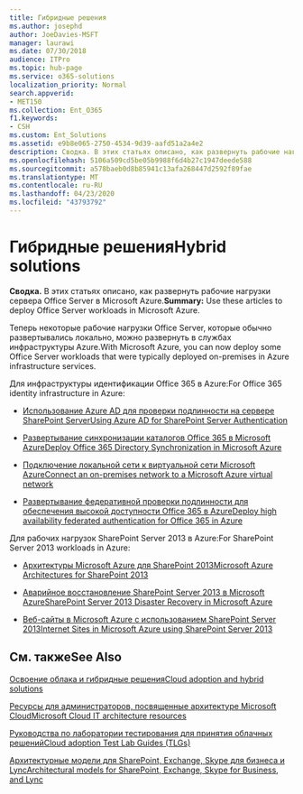 ```yaml
---
title: Гибридные решения
ms.author: josephd
author: JoeDavies-MSFT
manager: laurawi
ms.date: 07/30/2018
audience: ITPro
ms.topic: hub-page
ms.service: o365-solutions
localization_priority: Normal
search.appverid:
- MET150
ms.collection: Ent_O365
f1.keywords:
- CSH
ms.custom: Ent_Solutions
ms.assetid: e9b8e065-2750-4534-9d39-aafd51a2a4e2
description: Сводка. В этих статьях описано, как развернуть рабочие нагрузки сервера Office Server в Microsoft Azure.
ms.openlocfilehash: 5106a509cd5be05b9988f6d4b27c1947deede588
ms.sourcegitcommit: a578baeb0d8b85941c13afa268447d2592f89fae
ms.translationtype: MT
ms.contentlocale: ru-RU
ms.lasthandoff: 04/23/2020
ms.locfileid: "43793792"
---
```

# <a name="hybrid-solutions"></a><span data-ttu-id="f15e0-103">Гибридные решения</span><span class="sxs-lookup"><span data-stu-id="f15e0-103">Hybrid solutions</span></span>

 <span data-ttu-id="f15e0-104">**Сводка.** В этих статьях описано, как развернуть рабочие нагрузки сервера Office Server в Microsoft Azure.</span><span class="sxs-lookup"><span data-stu-id="f15e0-104">**Summary:** Use these articles to deploy Office Server workloads in Microsoft Azure.</span></span>
  
<span data-ttu-id="f15e0-105">Теперь некоторые рабочие нагрузки Office Server, которые обычно развертывались локально, можно развернуть в службах инфраструктуры Azure.</span><span class="sxs-lookup"><span data-stu-id="f15e0-105">With Microsoft Azure, you can now deploy some Office Server workloads that were typically deployed on-premises in Azure infrastructure services.</span></span>
  
<span data-ttu-id="f15e0-106">Для инфраструктуры идентификации Office 365 в Azure:</span><span class="sxs-lookup"><span data-stu-id="f15e0-106">For Office 365 identity infrastructure in Azure:</span></span>

- [<span data-ttu-id="f15e0-107">Использование Azure AD для проверки подлинности на сервере SharePoint Server</span><span class="sxs-lookup"><span data-stu-id="f15e0-107">Using Azure AD for SharePoint Server Authentication</span></span>](using-azure-ad-for-sharepoint-server-authentication.md)

- [<span data-ttu-id="f15e0-108">Развертывание синхронизации каталогов Office 365 в Microsoft Azure</span><span class="sxs-lookup"><span data-stu-id="f15e0-108">Deploy Office 365 Directory Synchronization in Microsoft Azure</span></span>](deploy-office-365-directory-synchronization-dirsync-in-microsoft-azure.md)
  
- [<span data-ttu-id="f15e0-109">Подключение локальной сети к виртуальной сети Microsoft Azure</span><span class="sxs-lookup"><span data-stu-id="f15e0-109">Connect an on-premises network to a Microsoft Azure virtual network</span></span>](connect-an-on-premises-network-to-a-microsoft-azure-virtual-network.md)
    
- [<span data-ttu-id="f15e0-110">Развертывание федеративной проверки подлинности для обеспечения высокой доступности Office 365 в Azure</span><span class="sxs-lookup"><span data-stu-id="f15e0-110">Deploy high availability federated authentication for Office 365 in Azure</span></span>](deploy-high-availability-federated-authentication-for-office-365-in-azure.md)
    
<span data-ttu-id="f15e0-111">Для рабочих нагрузок SharePoint Server 2013 в Azure:</span><span class="sxs-lookup"><span data-stu-id="f15e0-111">For SharePoint Server 2013 workloads in Azure:</span></span>
  
- [<span data-ttu-id="f15e0-112">Архитектуры Microsoft Azure для SharePoint 2013</span><span class="sxs-lookup"><span data-stu-id="f15e0-112">Microsoft Azure Architectures for SharePoint 2013</span></span>](microsoft-azure-architectures-for-sharepoint-2013.md)
    
- [<span data-ttu-id="f15e0-113">Аварийное восстановление SharePoint Server 2013 в Microsoft Azure</span><span class="sxs-lookup"><span data-stu-id="f15e0-113">SharePoint Server 2013 Disaster Recovery in Microsoft Azure</span></span>](sharepoint-server-2013-disaster-recovery-in-microsoft-azure.md)
    
- [<span data-ttu-id="f15e0-114">Веб-сайты в Microsoft Azure с использованием SharePoint Server 2013</span><span class="sxs-lookup"><span data-stu-id="f15e0-114">Internet Sites in Microsoft Azure using SharePoint Server 2013</span></span>](internet-sites-in-microsoft-azure-using-sharepoint-server-2013.md)
  
  
## <a name="see-also"></a><span data-ttu-id="f15e0-115">См. также</span><span class="sxs-lookup"><span data-stu-id="f15e0-115">See Also</span></span>

[<span data-ttu-id="f15e0-116">Освоение облака и гибридные решения</span><span class="sxs-lookup"><span data-stu-id="f15e0-116">Cloud adoption and hybrid solutions</span></span>](cloud-adoption-and-hybrid-solutions.yml)
  
[<span data-ttu-id="f15e0-117">Ресурсы для администраторов, посвященные архитектуре Microsoft Cloud</span><span class="sxs-lookup"><span data-stu-id="f15e0-117">Microsoft Cloud IT architecture resources</span></span>](microsoft-cloud-it-architecture-resources.md)
  
[<span data-ttu-id="f15e0-118">Руководства по лаборатории тестирования для принятия облачных решений</span><span class="sxs-lookup"><span data-stu-id="f15e0-118">Cloud adoption Test Lab Guides (TLGs)</span></span>](cloud-adoption-test-lab-guides-tlgs.md)
  
[<span data-ttu-id="f15e0-119">Архитектурные модели для SharePoint, Exchange, Skype для бизнеса и Lync</span><span class="sxs-lookup"><span data-stu-id="f15e0-119">Architectural models for SharePoint, Exchange, Skype for Business, and Lync</span></span>](architectural-models-for-sharepoint-exchange-skype-for-business-and-lync.md)


